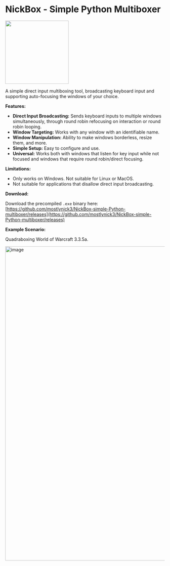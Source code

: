 # NickBox - Simple Python Multiboxer

<img src="https://github.com/user-attachments/assets/5ffecc35-27b9-45e4-8aca-dff1ba751f30" height="200">

A simple direct input multiboxing tool, broadcasting keyboard input and supporting auto-focusing the windows of your choice.

**Features:**

* **Direct Input Broadcasting:** Sends keyboard inputs to multiple windows simultaneously, through round robin refocusing on interaction or round robin looping.
* **Window Targeting:** Works with any window with an identifiable name.
* **Window Manipulation:** Ability to make windows borderless, resize them, and more.
* **Simple Setup:** Easy to configure and use.
* **Universal:** Works both with windows that listen for key input while not focused and windows that require round robin/direct focusing.

**Limitations:**

* Only works on Windows. Not suitable for Linux or MacOS.
* Not suitable for applications that disallow direct input broadcasting.

**Download:**

Download the precompiled `.exe` binary here: [https://github.com/mostlynick3/NickBox-simple-Python-multiboxer/releases](https://github.com/mostlynick3/NickBox-simple-Python-multiboxer/releases)

**Example Scenario:**

Quadraboxing World of Warcraft 3.3.5a.

<img width="537" height="994" alt="image" src="https://github.com/user-attachments/assets/face36c9-6f73-4de4-8638-aeb6e7071469" />
<br>
<br>
